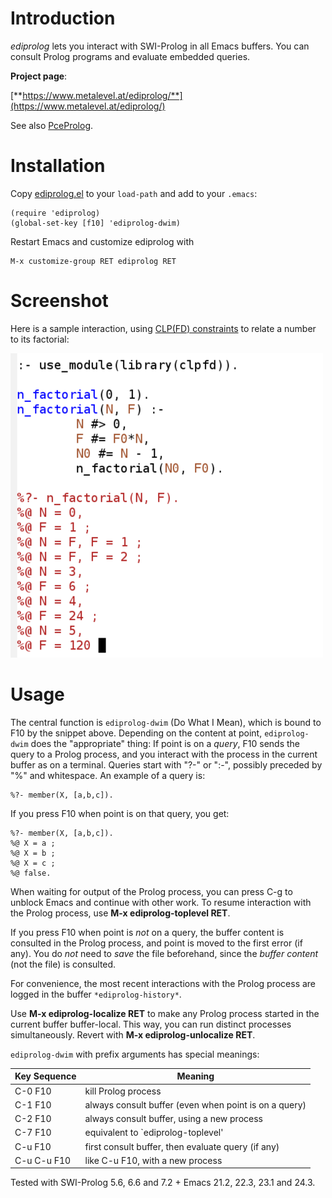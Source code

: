 # Introduction

*ediprolog* lets you interact with SWI-Prolog in all Emacs buffers.
You can consult Prolog programs and evaluate embedded queries.

**Project page**:

[**https://www.metalevel.at/ediprolog/**](https://www.metalevel.at/ediprolog/)

See also [PceProlog](https://www.metalevel.at/pceprolog/).

# Installation

Copy [ediprolog.el](ediprolog.el) to your `load-path` and add to your `.emacs`:

    (require 'ediprolog)
    (global-set-key [f10] 'ediprolog-dwim)

Restart Emacs and customize ediprolog with

    M-x customize-group RET ediprolog RET

# Screenshot

Here is a sample interaction, using
[CLP(FD)&nbsp;constraints](https://www.metalevel.at/prolog/clpfd) to
relate a number to its factorial:

![Factorial](factorial.png)

# Usage

The central function is `ediprolog-dwim` (Do What I Mean), which is
bound to F10 by the snippet above. Depending on the content at
point, `ediprolog-dwim` does the "appropriate" thing: If point is
on a *query*, F10 sends the query to a Prolog process, and you
interact with the process in the current buffer as on a terminal.
Queries start with "?-" or ":-", possibly preceded by "%" and
whitespace. An example of a query is:

    %?- member(X, [a,b,c]).

If you press F10 when point is on that query, you get:

    %?- member(X, [a,b,c]).
    %@ X = a ;
    %@ X = b ;
    %@ X = c ;
    %@ false.

When waiting for output of the Prolog process, you can press C-g to
unblock Emacs and continue with other work. To resume interaction
with the Prolog process, use **M-x&nbsp;ediprolog-toplevel&nbsp;RET**.

If you press F10 when point is *not* on a query, the buffer content is
consulted in the Prolog process, and point is moved to the first error
(if any). You do&nbsp;*not* need to *save* the file beforehand, since
the *buffer&nbsp;content* (not the file) is consulted.

For convenience, the most recent interactions with the Prolog
process are logged in the buffer `*ediprolog-history*`.

Use **M-x ediprolog-localize RET** to make any Prolog process started
in the current buffer buffer-local. This way, you can run distinct
processes simultaneously. Revert with
**M-x&nbsp;ediprolog-unlocalize&nbsp;RET**.

`ediprolog-dwim` with prefix arguments has special meanings:

| Key Sequence |   Meaning                                                |
|--------------|----------------------------------------------------------|
|  C-0 F10     |   kill Prolog process                                    |
|  C-1 F10     |   always consult buffer (even when point is on a query)  |
|  C-2 F10     |   always consult buffer, using a new process             |
|  C-7 F10     |   equivalent to `ediprolog-toplevel'                     |
|  C-u F10     |   first consult buffer, then evaluate query (if any)     |
|  C-u C-u F10 |   like C-u F10, with a new process                       |

Tested with SWI-Prolog 5.6, 6.6 and 7.2 + Emacs 21.2, 22.3, 23.1 and 24.3.
